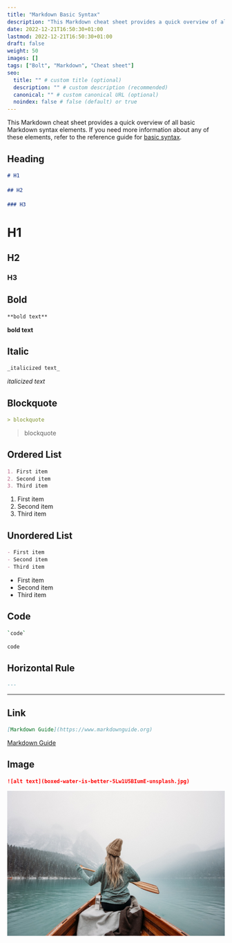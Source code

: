 ```yaml
---
title: "Markdown Basic Syntax"
description: "This Markdown cheat sheet provides a quick overview of all basic Markdown syntax elements."
date: 2022-12-21T16:50:30+01:00
lastmod: 2022-12-21T16:50:30+01:00
draft: false
weight: 50
images: []
tags: ["Bolt", "Markdown", "Cheat sheet"]
seo:
  title: "" # custom title (optional)
  description: "" # custom description (recommended)
  canonical: "" # custom canonical URL (optional)
  noindex: false # false (default) or true
---
```


This Markdown cheat sheet provides a quick overview of all basic Markdown syntax elements. If you need more information about any of these elements, refer to the reference guide for [basic syntax](https://www.markdownguide.org/basic-syntax).

## Heading

```md
# H1

## H2

### H3
```

# H1

## H2

### H3

## Bold

```md
**bold text**
```

**bold text**

## Italic

```md
_italicized text_
```

_italicized text_

## Blockquote

```md
> blockquote
```

> blockquote

## Ordered List

```md
1. First item
2. Second item
3. Third item
```

1. First item
2. Second item
3. Third item

## Unordered List

```md
- First item
- Second item
- Third item
```

- First item
- Second item
- Third item

## Code

```bash
`code`
```

`code`

## Horizontal Rule

```md
---
```

---

## Link

```md
[Markdown Guide](https://www.markdownguide.org)
```

[Markdown Guide](https://www.markdownguide.org)

## Image

```md
![alt text](boxed-water-is-better-5Lw1U5BIumE-unsplash.jpg)
```

![alt text](boxed-water-is-better-5Lw1U5BIumE-unsplash.jpg)
